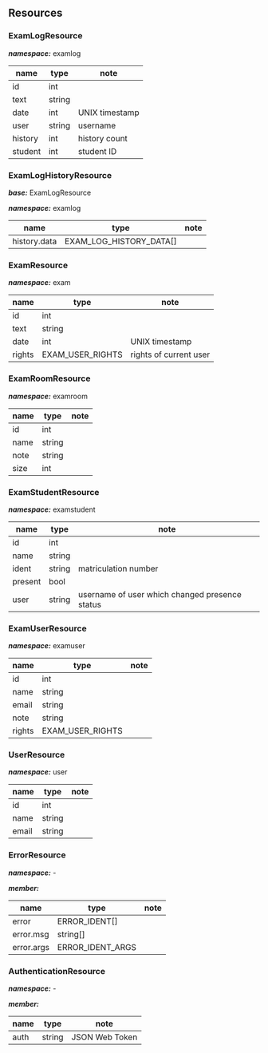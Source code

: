 ## Resources

### ExamLogResource

**_namespace:_** examlog

| name    | type   | note           |
| ------- | ------ | -------------- |
| id      | int    |                |
| text    | string |                |
| date    | int    | UNIX timestamp |
| user    | string | username       |
| history | int    | history count  |
| student | int    | student ID     |

### ExamLogHistoryResource

**_base:_** ExamLogResource

**_namespace:_** examlog

| name         | type                    | note |
| ------------ | ----------------------- | ---- |
| history.data | EXAM_LOG_HISTORY_DATA[] |      |

### ExamResource

**_namespace:_** exam

| name   | type             | note                   |
| ------ | ---------------- | ---------------------- |
| id     | int              |                        |
| text   | string           |                        |
| date   | int              | UNIX timestamp         |
| rights | EXAM_USER_RIGHTS | rights of current user |

### ExamRoomResource

**_namespace:_** examroom

| name | type   | note |
| ---- | ------ | ---- |
| id   | int    |      |
| name | string |      |
| note | string |      |
| size | int    |      |

### ExamStudentResource

**_namespace:_** examstudent

| name    | type   | note                 |
| ------- | ------ | -------------------- |
| id      | int    |                      |
| name    | string |                      |
| ident   | string | matriculation number |
| present | bool   |                      |
| user    | string | username of user which changed presence status      |

### ExamUserResource

**_namespace:_** examuser

| name   | type             | note |
| ------ | ---------------- | ---- |
| id     | int              |      |
| name   | string           |      |
| email   | string           |      |
| note   | string           |      |
| rights | EXAM_USER_RIGHTS |      |

### UserResource

**_namespace:_** user

| name  | type   | note |
| ----- | ------ | ---- |
| id    | int    |      |
| name  | string |      |
| email | string |      |

### ErrorResource

**_namespace:_** -

**_member:_**

| name       | type             | note |
| ---------- | ---------------- | ---- |
| error      | ERROR_IDENT[]    |      |
| error.msg  | string[]         |      |
| error.args | ERROR_IDENT_ARGS |      |

### AuthenticationResource

**_namespace:_** -

**_member:_**

| name | type   | note           |
| ---- | ------ | -------------- |
| auth | string | JSON Web Token |
